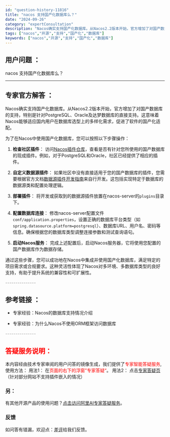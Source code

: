 ```yaml
---
id: "question-history-11816"
title: "nacos 支持国产化数据库么？"
date: "2024-09-26"
category: "expertConsultation"
description: "Nacos确实支持国产化数据库。从Nacos2.2版本开始，官方增加了对国产数据库的支持，特别是针对PostgreSQL、Oracle及达梦数据库的直接支持。这意味着Nacos能够适应国内用户在数据库选型上的多样化需求，促进了软件的国产化适配。为了在Nacos中使用国产化数据库，您可以按照以下步骤操"
tags: ["nacos","开源","支持","国产化","数据库"]
keywords: ["nacos","开源","支持","国产化","数据库"]
---
```


## 用户问题 ： 
 nacos 支持国产化数据库么？  

---------------
## 专家官方解答 ：

Nacos确实支持国产化数据库。从Nacos2.2版本开始，官方增加了对国产数据库的支持，特别是针对PostgreSQL、Oracle及达梦数据库的直接支持。这意味着Nacos能够适应国内用户在数据库选型上的多样化需求，促进了软件的国产化适配。

为了在Nacos中使用国产化数据库，您可以按照以下步骤操作：

1. **检查社区插件**：
   访问[Nacos插件仓库](https://github.com/nacos-group/nacos-plugin)，查看是否有针对您所使用的国产数据库的现成插件。例如，对于PostgreSQL和Oracle，社区已经提供了相应的插件。

2. **自定义数据源插件**：
   如果社区中没有直接适用于您的国产数据库的插件，您需要根据官方文档[数据源插件开发指南](https://nacos.io/docs/latest/plugin/datasource-plugin/)来自行开发。这包括实现特定于数据库的数据源类和配置处理逻辑。

3. **部署插件**：
   将开发或获取到的数据源插件放置在nacos-server的`plugins`目录下。

4. **配置数据库连接**：
   修改nacos-server配置文件`conf/application.properties`，设置正确的数据库平台类型（如`spring.datasource.platform=postgresql`）、数据库URL、用户名、密码等信息。确保根据您的数据库类型调整连接参数和测试查询语句。

5. **启动Nacos服务**：
   完成上述配置后，启动Nacos服务器，它将使用您配置的国产数据库作为数据存储。

通过这些步骤，您可以成功地在Nacos中集成并使用国产化数据库，满足特定的项目需求或合规要求。这种灵活性体现了Nacos对多环境、多数据库类型的良好支持，有助于提升系统的兼容性和可扩展性。


<font color="#949494">---------------</font> 


## 参考链接 ：

* 专家经验：Nacos的数据库支持情况介绍 
 
 * 专家经验：为什么Nacos不使用ORM框架访问数据库 


 <font color="#949494">---------------</font> 
 


## <font color="#FF0000">答疑服务说明：</font> 

本内容经由技术专家审阅的用户问答的镜像生成，我们提供了<font color="#FF0000">专家智能答疑服务</font>,使用方法：
用法1： 在<font color="#FF0000">页面的右下的浮窗”专家答疑“</font>。
用法2： 点击[专家答疑页](https://answer.opensource.alibaba.com/docs/intro)（针对部分网站不支持插件嵌入的情况）
### 另：


有其他开源产品的使用问题？[点击访问阿里AI专家答疑服务](https://answer.opensource.alibaba.com/docs/intro)。
### 反馈
如问答有错漏，欢迎点：[差评](https://ai.nacos.io/user/feedbackByEnhancerGradePOJOID?enhancerGradePOJOId=13806)给我们反馈。
